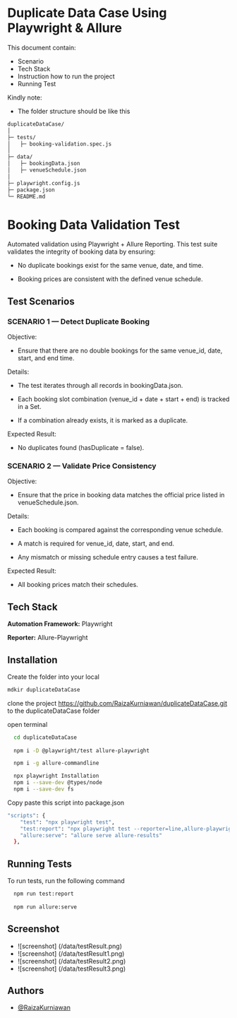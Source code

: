 # Duplicate Data Case Using Playwright & Allure


This document contain: 
* Scenario 
* Tech Stack
* Instruction how to run the project
* Running Test

Kindly note:
* The folder structure should be like this

```bash
duplicateDataCase/
│
├─ tests/
│   ├─ booking-validation.spec.js
│
├─ data/
│   ├─ bookingData.json
│   ├─ venueSchedule.json
│
├─ playwright.config.js
├─ package.json
└─ README.md


```

# Booking Data Validation Test

Automated validation using Playwright + Allure Reporting.
This test suite validates the integrity of booking data by ensuring:

* No duplicate bookings exist for the same venue, date, and time.

* Booking prices are consistent with the defined venue schedule.

## Test Scenarios
### **SCENARIO 1 — Detect Duplicate Booking**

Objective:
* Ensure that there are no double bookings for the same venue_id, date, start, and end time.

Details:

* The test iterates through all records in bookingData.json.

* Each booking slot combination (venue_id + date + start + end) is tracked in a Set.

* If a combination already exists, it is marked as a duplicate.

Expected Result: 
* No duplicates found (hasDuplicate = false).
### 
### **SCENARIO 2 — Validate Price Consistency**

Objective:
* Ensure that the price in booking data matches the official price listed in venueSchedule.json.

Details:

* Each booking is compared against the corresponding venue schedule.

* A match is required for venue_id, date, start, and end.

* Any mismatch or missing schedule entry causes a test failure.

Expected Result: 
* All booking prices match their schedules.

### 

## Tech Stack

**Automation Framework:** Playwright

**Reporter:** Allure-Playwright


## Installation

Create the folder into your local
```bash
mdkir duplicateDataCase
```
clone the project https://github.com/RaizaKurniawan/duplicateDataCase.git to the duplicateDataCase folder

open terminal

```bash
  cd duplicateDataCase
  
  npm i -D @playwright/test allure-playwright

  npm i -g allure-commandline

  npx playwright Installation
  npm i --save-dev @types/node
  npm i --save-dev fs 
```

Copy paste this script into package.json

```bash
"scripts": {
    "test": "npx playwright test",
    "test:report": "npx playwright test --reporter=line,allure-playwright",
    "allure:serve": "allure serve allure-results"
  },

  ```

  
## Running Tests

To run tests, run the following command

```bash
  npm run test:report
  
  npm run allure:serve
```

## Screenshot
* ![screenshot] (/data/testResult.png)
* ![screenshot] (/data/testResult1.png)
* ![screenshot] (/data/testResult2.png)
* ![screenshot] (/data/testResult3.png)

## Authors

- [@RaizaKurniawan](https://github.com/RaizaKurniawan)
